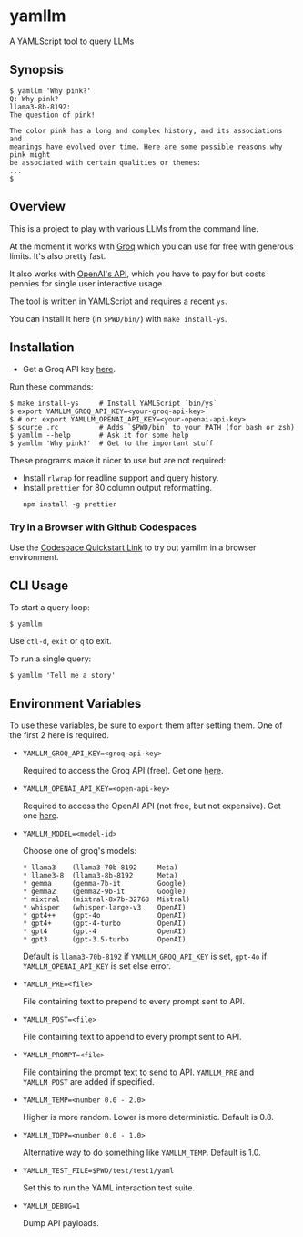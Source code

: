 yamllm
======

A YAMLScript tool to query LLMs


## Synopsis

```
$ yamllm 'Why pink?'
Q: Why pink?
llama3-8b-8192:
The question of pink!

The color pink has a long and complex history, and its associations and
meanings have evolved over time. Here are some possible reasons why pink might
be associated with certain qualities or themes:
...
$
```


## Overview

This is a project to play with various LLMs from the command line.

At the moment it works with [Groq](https://console.groq.com/) which you can use
for free with generous limits.
It's also pretty fast.

It also works with [OpenAI's API](https://platform.openai.com/docs/overview),
which you have to pay for but costs pennies for single user interactive usage.

The tool is written in YAMLScript and requires a recent `ys`.

You can install it here (in `$PWD/bin/`) with `make install-ys`.


## Installation

* Get a Groq API key [here](https://console.groq.com/keys).

Run these commands:
```
$ make install-ys     # Install YAMLScript `bin/ys`
$ export YAMLLM_GROQ_API_KEY=<your-groq-api-key>
$ # or: export YAMLLM_OPENAI_API_KEY=<your-openai-api-key>
$ source .rc          # Adds `$PWD/bin` to your PATH (for bash or zsh)
$ yamllm --help       # Ask it for some help
$ yamllm 'Why pink?'  # Get to the important stuff
```

These programs make it nicer to use but are not required:

* Install `rlwrap` for readline support and query history.
* Install `prettier` for 80 column output reformatting.
  ```
  npm install -g prettier
  ```


### Try in a Browser with Github Codespaces

Use the [Codespace Quickstart Link](
https://codespaces.new/yaml/yamllm?quickstart=1) to try out yamllm in a browser
environment.


## CLI Usage

To start a query loop:
```
$ yamllm
```

Use `ctl-d`, `exit` or `q` to exit.

To run a single query:
```
$ yamllm 'Tell me a story'
```


## Environment Variables

To use these variables, be sure to `export` them after setting them.
One of the first 2 here is required.

* `YAMLLM_GROQ_API_KEY=<groq-api-key>`

  Required to access the Groq API (free).
  Get one [here](https://console.groq.com/keys).

* `YAMLLM_OPENAI_API_KEY=<open-api-key>`

  Required to access the OpenAI API (not free, but not expensive).
  Get one [here](https://platform.openai.com/api-keys).

* `YAMLLM_MODEL=<model-id>`

  Choose one of groq's models:

  ```
  * llama3    (llama3-70b-8192     Meta)
  * llame3-8  (llama3-8b-8192      Meta)
  * gemma     (gemma-7b-it         Google)
  * gemma2    (gemma2-9b-it        Google)
  * mixtral   (mixtral-8x7b-32768  Mistral)
  * whisper   (whisper-large-v3    OpenAI)
  * gpt4++    (gpt-4o              OpenAI)
  * gpt4+     (gpt-4-turbo         OpenAI)
  * gpt4      (gpt-4               OpenAI)
  * gpt3      (gpt-3.5-turbo       OpenAI)
  ```

  Default is `llama3-70b-8192` if `YAMLLM_GROQ_API_KEY` is set, `gpt-4o` if
  `YAMLLM_OPENAI_API_KEY` is set else error.


* `YAMLLM_PRE=<file>`

  File containing text to prepend to every prompt sent to API.

* `YAMLLM_POST=<file>`

  File containing text to append to every prompt sent to API.

* `YAMLLM_PROMPT=<file>`

  File containing the prompt text to send to API.
  `YAMLLM_PRE` and `YAMLLM_POST` are added if specified.

* `YAMLLM_TEMP=<number 0.0 - 2.0>`

  Higher is more random.
  Lower is more deterministic.
  Default is 0.8.

* `YAMLLM_TOPP=<number 0.0 - 1.0>`

  Alternative way to do something like `YAMLLM_TEMP`.
  Default is 1.0.

* `YAMLLM_TEST_FILE=$PWD/test/test1/yaml`

  Set this to run the YAML interaction test suite.

* `YAMLLM_DEBUG=1`

  Dump API payloads.
